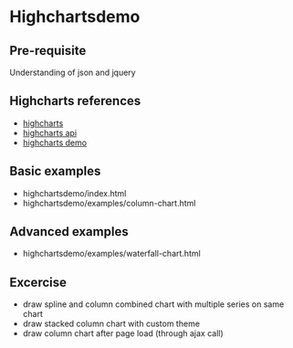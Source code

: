 Highchartsdemo
==========

Pre-requisite
-----------------
Understanding of json and jquery

Highcharts references
-----------------------------
* [highcharts](http://www.highcharts.com/)
* [highcharts api](http://www.highcharts.com/ref)
* [highcharts demo](http://www.highcharts.com/demo)

Basic examples
---------------------
* highchartsdemo/index.html
* highchartsdemo/examples/column-chart.html

Advanced examples
---------------------------
* highchartsdemo/examples/waterfall-chart.html

Excercise
-------------
* draw spline and column combined chart with multiple series on same chart
* draw stacked column chart with custom theme
* draw column chart after page load (through ajax call)